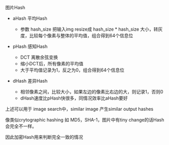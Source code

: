

图片Hash



* aHash 平均Hash
  * 参数 hash_size 把输入img resize成 hash_size * hash_size 大小，转灰度，比较每个像素与整体的平均值，组合得到64个信息位
* pHash 感知Hash
  * DCT 离散余弦变换
  * 缩小DCT后，所有像素的平均值
  * 大于平均值记录为1，反之为0，组合得到64个信息位

* dHash 差异Hash
  * 相邻像素之间，比较大小，如果左边的像素比右边的大，则记录1，否则0
  * dHash速度比pHash快很多，同情况效率比aHash要好

上述可以用于 image search中，similar image 产生similar output hashes



像类似crytographic hashing 如 MD5，SHA-1，图片中有tiny change的话Hash会完全不一样。

因此加密Hash用来判断完全一致的情况